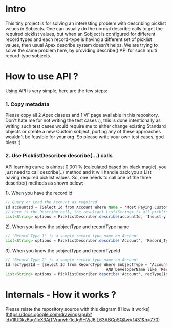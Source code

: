 # Intro 
This tiny project is for solving an interesting problem with describing picklist values in Sobjects. One can usually do the normal describe calls to get the required picklist values, but when an Sobject is configured for different record types and each record-type is having a different set of picklist values, then usual Apex describe system doesn't helps.
We are trying to solve the same problem here, by providing describe() API for such multi record-type sobjects.

# How to use API ?
Using API is very simple, here are the few steps:

### 1. Copy metadata
Please copy all 2 Apex classes and 1 VF page available in this repository. 
Don't hate me for not writing the test cases :), this is done intentionally as writing such test cases would require me to either change existing Standard objects or create a new Custom sobject, porting any of these approaches wouldn't be feasible for your org. So please write your own test cases, god bless :)

### 2. Use PicklistDescriber.describe(...) calls

API learning curve is almost 0.001 % (calculated based on black magic), you just need to call describe(..) method and it will handle back you a List<String> having required picklist values. So, one needs to call one of the three describe() methods as shown below:

1). When you have the record id

```java
// Query or Load the Account as required
Id accountId = [Select Id from Account Where Name = 'Most Paying Customer'];
// Here is the Describe call, the resultant List<String> is all picklist values
List<String> options = PicklistDescriber.describe(accountId, 'Industry');
```

2). When you know the sobjectType and recordType name 

```java
// 'Record_Type_1' is a sample record type name on Account
List<String> options = PicklistDescriber.describe('Account', 'Record_Type_1', 'Industry'));
```

3). When you know the sobjectType and recordTypeId

```java
// 'Record_Type_2' is a sample record type name on Account
Id recType2Id = [Select Id from RecordType Where SobjectType = 'Account' 
                                            AND DeveloperName like 'Record_Type_2'].Id;
List<String> options = PicklistDescriber.describe('Account', recType2Id, 'Industry');
```

# Internals - How it works ?
Please relate the repository source with this diagram
![How it works] (https://docs.google.com/drawings/pub?id=1IUDkz6ug1lxX3AjTVrarwhr1oJg9HVjJ6IL63ABCpSQ&w=1431&h=770)